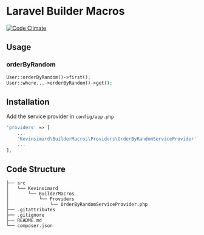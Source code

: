 # Laravel Builder Macros
[![Code Climate](https://codeclimate.com/github/kevinsimard/laravel-builder-macros/badges/gpa.svg)](https://codeclimate.com/github/kevinsimard/laravel-builder-macros)

## Usage
### orderByRandom
```php
User::orderByRandom()->first();
User::where...->orderByRandom()->get();
```

## Installation
Add the service provider in ```config/app.php```

```php
'providers' => [
    ...
    'Kevinsimard\BuilderMacros\Providers\OrderByRandomServiceProvider',
    ...
],
```

## Code Structure
    ├── src
    │   └── Kevinsimard
    │       └── BuilderMacros
    │           └── Providers
    │               └── OrderByRandomServiceProvider.php
    ├── .gitattributes
    ├── .gitignore
    ├── README.md
    └── composer.json
